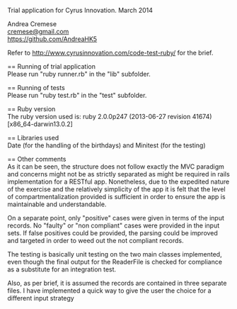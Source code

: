 
Trial application for Cyrus Innovation.
March 2014

Andrea Cremese	
cremese@gmail.com	
https://github.com/AndreaHK5

Refer to http://www.cyrusinnovation.com/code-test-ruby/ for the brief. 



== Running of trial application		
Please run "ruby runner.rb" in the "lib" subfolder.

== Running of tests		
Please run "ruby test.rb" in the "test" subfolder. 

== Ruby version		
The ruby version used is: ruby 2.0.0p247 (2013-06-27 revision 41674) [x86_64-darwin13.0.2]

== Libraries used		
Date (for the handling of the birthdays) and Minitest (for the testing)

== Other comments		
As it can be seen, the structure does not follow exactly the MVC paradigm and concerns might not be as strictly separated as might be required in rails implementation for a RESTful app. 
Nonetheless, due to the expedited nature of the exercise and the relatively simplicity of the app it is felt that the level of compartmentalization provided is sufficient in order to ensure the app is maintainable and understandable.

On a separate point, only "positive" cases were given in terms of the input records. No "faulty" or "non compliant" cases were provided in the input sets. If false positives could be provided, the parsing could be improved and targeted in order to weed out the not compliant records.

The testing is basically unit testing on the two main classes implemented, even though the final output for the ReaderFile is checked for compliance as a substitute for an integration test.

Also, as per brief, it is assumed the records are contained in three separate files. I have implemented a quick way to give the user the choice for a different input strategy
